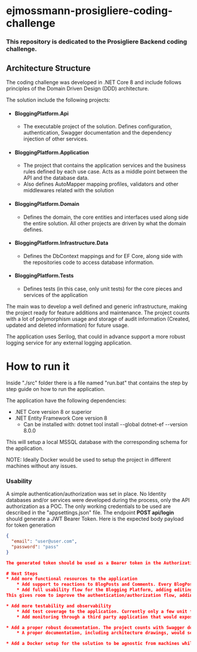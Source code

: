 # ejmossmann-prosigliere-coding-challenge

### This repository is dedicated to the Prosigliere Backend coding challenge.


## Architecture Structure

The coding challenge was developed in .NET Core 8 and include follows principles of the Domain Driven Design (DDD) architecture.

The solution include the following projects:
* #### BloggingPlatform.Api
    * The executable project of the solution. Defines configuration, authentication, Swagger documentation and the dependency injection of other services.
* #### BloggingPlatform.Application
    * The project that contains the application services and the business rules defined by each use case. Acts as a middle point between the API and the database data.
    * Also defines AutoMapper mapping profiles, validators and other middlewares related with the solution
* #### BloggingPlatform.Domain
    * Defines the domain, the core entities and interfaces used along side the entire solution. All other projects are driven by what the domain defines.
* #### BloggingPlatform.Infrastructure.Data
    * Defines the DbContext mappings and for EF Core, along side with the repositories code to access database information.
* #### BloggingPlatform.Tests
    * Defines tests (in this case, only unit tests) for the core pieces and services of the application

The main was to develop a well defined and generic infrastructure, making the project ready for feature additions and maintenance. The project counts with a lot of polymorphism usage and storage of audit information (Created, updated and deleted information) for future usage.

The application uses Serilog, that could in advance support a more robust logging service for any external logging application.

# How to run it
Inside "./src" folder there is a file named "run.bat" that contains the step by step guide on how to run the application.

The application have the following dependencies:
* .NET Core version 8 or superior
* .NET Entity Framework Core version 8 
    * Can be installed with: dotnet tool install --global dotnet-ef --version 8.0.0

This will setup a local MSSQL database with the corresponding schema for the application.

NOTE: Ideally Docker would be used to setup the project in different machines without any issues.

### Usability

A simple authentication/authorization was set in place. No Identity databases and/or services were developed during the process, only the API authorization as a POC.
The only working credentials to be used are described in the "appsettings.json" file. The endpoint **POST api/login** should generate a JWT Bearer Token.
Here is the expected body payload for token generation
```json
{
  "email": "user@user.com",
  "password": "pass"
}

The generated token should be used as a Bearer token in the Authorization header or, if using Swagger, can be added in the top-right Authorize button configuration.

# Next Steps
* Add more functional resources to the application
    * Add support to reactions to BlogPosts and Comments. Every BlogPost and Comments would have a list of reactions related with it, with the reaction type being: Like, Loved, Funny and others.
    * Add full usability flow for the Blogging Platform, adding editing and remove functionalities. Every BlogPost and Comments could have been edited or deleted by it's owner.
This gives room to improve the authentication/authorization flow, adding support to other roles, as Admin, which would have permissions to manage any BlogPost/Comment.

* Add more testability and observability
    * Add test coverage to the application. Currently only a few unit tests were set in place. A good next step would be to add more unit tests for other pieces of the code: Login Flow, Middlewares, DbContext and other EF Cores pieces. Integration tests, with minimal mocked pieces, would be helpful to ensure the functionalities of the API.
    * Add monitoring through a third party application that would expose logs and help to configure monitors for unexpected behaviors and/or service downtimes.

* Add a proper robust documentation. The project counts with Swagger documentation, containing a guideline to execute corresponding APIs. A robust documentation would help to understand the whole architecture and business rules related with the application.
    * A proper documentation, including architecture drawings, would serve as guideline for the application future features to be added

* Add a Docker setup for the solution to be agnostic from machines while developing and deploying the application